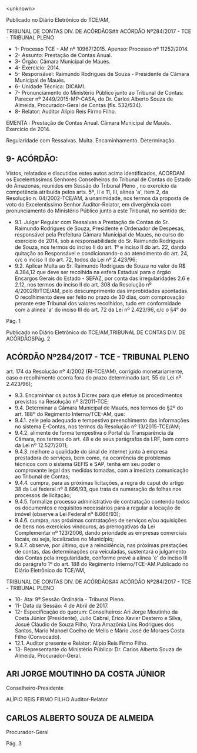 &lt;unknown&gt;

Publicado  no  Diário Eletrônico do TCE/AM,

TRIBUNAL DE CONTAS DIV. DE  ACÓRDÃOS## ACÓRDÃO Nº284/2017 - TCE - TRIBUNAL PLENO

- 1- Processo TCE - AM nº 10967/2015. Apenso: Processo nº  11252/2014.
- 2- Assunto: Prestação de Contas Anual.
- 3- Órgão: Câmara Municipal de Maués.
- 4- Exercício: 2014.
- 5- Responsável: Raimundo Rodrigues de Souza - Presidente da Câmara Municipal de Maués.
- 6- Unidade Técnica: DICAMI.
- 7- Pronunciamento  do Ministério  Público  junto  ao Tribunal  de Contas: Parecer  nº 2449/2015-MP-CASA,  do Dr. Carlos Alberto Souza de  Almeida, Procurador-Geral de Contas (fls. 532/534).
- 8- Relator: Auditor Alípio Reis Firmo Filho.

EMENTA : Prestação  de  Contas  Anual.  Câmara Municipal de Maués. Exercício de 2014.

Regularidade com Ressalvas. Multa. Encaminhamento. Determinação.

## 9- ACÓRDÃO:

Vistos, relatados e discutidos estes autos acima identificados, ACORDAM os Excelentíssimos Senhores Conselheiros do Tribunal de Contas do Estado do Amazonas, reunidos em Sessão do Tribunal Pleno , no exercício da competência atribuída pelos arts. 5º,  II e 11,  III, alínea 'a', item 2, da Resolução n. 04/2002-TCE/AM, à unanimidade, nos termos da proposta de voto do  Excelentíssimo Senhor Auditor-Relator, em divergência com pronunciamento do Ministério Público junto a este Tribunal, no sentido de:

- 9.1. Julgar  Regular  com  Ressalvas a Prestação  de  Contas  do  Sr. Raimundo Rodrigues de Souza, Presidente e Ordenador de Despesas, responsável pela Prefeitura Câmara Municipal de  Maués, no curso do exercício de 2014, sob a responsabilidade do Sr. Raimundo Rodrigues de Souza, nos termos do inciso II do art. 1º e inciso II do art. 22, dando quitação ao Responsável e condicionando-o ao atendimento do art. 24, c/c o inciso II do art. 72, todos da Lei nº 2.423/96;
- 9.2. Aplicar  Multa ao  Sr.  Raimundo Rodrigues  de  Souza  no  valor  de  R$ 4.384,12  que  deve  ser  recolhida  na  esfera  Estadual  para  o  órgão Encargos Gerais do Estado - SEFAZ,  por conta das irregularidades 2.6 e  2.12,  nos  termos  do  inciso  II  do  art.  308  da  Resolução  nº  4/2002RI/TCE/AM,  pelo  descumprimento  das  improbidades  apontadas.  O recolhimento  deve  ser  feito  no  prazo  de  30  dias,  com  comprovação perante  este  Tribunal  dos  valores  recolhidos,  tudo  em  conformidade com a alínea 'a' do inciso III do art. 72 da Lei nº 2.423/96, c/c o §4° do

Pág. 1

Publicado  no  Diário Eletrônico do TCE/AM,TRIBUNAL DE CONTAS DIV. DE  ACÓRDÃOSPág. 2

## ACÓRDÃO Nº284/2017 - TCE - TRIBUNAL PLENO

art. 174 da Resolução nº 4/2002 (RI-TCE/AM), corrigido monetariamente, caso o recolhimento ocorra fora do prazo determinado (art. 55 da Lei nº 2.423/96);

- 9.3. Encaminhar os  autos  à  Dicrex  para  que  efetue  os  procedimentos previstos na Resolução nº 3/2011-TCE;
- 9.4. Determinar a  Câmara Municipal de  Maués, nos termos do §2º do art. 188º do Regimento Interno/TCE-AM, que:
- 9.4.1. zele pelo adequado  e  tempestivo  preenchimento  das informações no sistema E-Contas, nos termos da Resolução nº 13/2015-TCE/AM;
- 9.4.2. alimente  de  forma  tempestiva  o  Portal  da  Transparência da Câmara, nos termos do art. 48 e de seus parágrafos da LRF, bem como da Lei nº 12.527/2011;
- 9.4.3. melhore a qualidade do sinal de internet junto à empresa prestadora  de  serviços,  bem  como,  na  ocorrência  de problemas técnicos com o sistema GEFIS e  SAP, tenha em seu poder o comprovante legal das medidas tomadas, com a imediata comunicação ao Tribunal de Contas;
- 9.4.4. cumpra, para as próximas licitações, a regra do caput do artigo 38  da  Lei federal nº 8.666/93, que  trata da numeração de folhas nos processos de licitação;
- 9.4.5. formalize processo administrativo de contratação contendo todos  os  documentos  e  requisitos  necessários  para  a regular  a  locação  de  imóvel  (observe  a  Lei  Federal  nº 8.666/93);
- 9.4.6. cumpra,  nas  próximas  contratações  de  serviços  e/ou aquisições de bens nos exercícios vindouros, as prerrogativas  da  Lei  Complementar  nº  123/2006,  dando prioridade as empresas comerciais locais, ou seja, localizadas no Município;
- 9.4.7. observe,  por  último,  que  a  reincidência,  nas  próximas prestações de contas, das determinações ora veiculadas, sustentará  o  julgamento  das  Contas  pela  irregularidade, conforme prevê a alínea 'e' do inciso III do parágrafo 1º do art. 188 do Regimento Interno/TCE-AM.Publicado  no  Diário Eletrônico do TCE/AM,

TRIBUNAL DE CONTAS DIV. DE  ACÓRDÃOS## ACÓRDÃO Nº284/2017 - TCE - TRIBUNAL PLENO

- 10-  Ata: 9ª Sessão Ordinária - Tribunal Pleno.
- 11-  Data da Sessão: 4 de Abril de 2017.
- 12-  Especificação  do  quorum: Conselheiros: Ari Jorge  Moutinho  da  Costa  Júnior (Presidente),  Julio  Cabral,  Érico  Xavier  Desterro  e  Silva,  Josué  Cláudio  de  Souza Filho,  Yara Amazônia Lins Rodrigues dos Santos, Mario  Manoel Coelho de  Mello e Mário José de Moraes Costa Filho (Convocado).
- 12.1. Auditor presente e Relator: Alípio Reis Firmo Filho.
- 13-  Representante  do  Ministério  Público: Dr. Carlos  Alberto  Souza  de Almeida, Procurador-Geral.

## ARI JORGE MOUTINHO DA COSTA JÚNIOR

Conselheiro-Presidente

ALÍPIO REIS FIRMO FILHO Auditor-Relator

## CARLOS ALBERTO SOUZA DE ALMEIDA

Procurador-Geral

Pág. 3